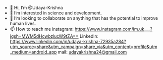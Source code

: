 - 👋 Hi, I’m @Udaya-Krishna
- 👀 I’m interested in science and development.
- 💞️ I’m looking to collaborate on anything that has the potential to improve human lives.
- 📫 How to reach me 
instagram:
https://www.instagram.com/im.uk___?igsh=MWM5dHcwbzlucW9tZA==
LinkedIn:
https://www.linkedin.com/in/udaya-krishna-72935a284?utm_source=share&utm_campaign=share_via&utm_content=profile&utm_medium=android_app
mail: udayakrishna24@gmail.com

<!---
Udaya-Krishna/Udaya-Krishna is a ✨ special ✨ repository because its `README.md` (this file) appears on your GitHub profile.
You can click the Preview link to take a look at your changes.
--->
